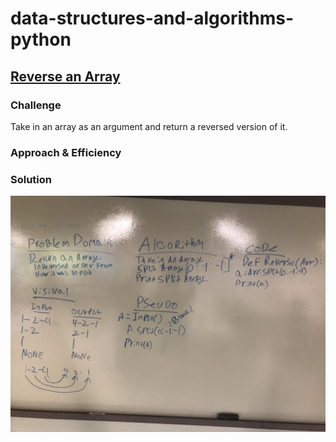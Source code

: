 # data-structures-and-algorithms-python

## [Reverse an Array](./challanges/array_reverse/array_reverse.py)
<!-- Short summary or background information -->

### Challenge

Take in an array as an argument and return a reversed version of it.

### Approach & Efficiency
<!-- What approach did you take? Why? What is the Big O space/time for this approach? -->

### Solution

![reverse_array_whiteboard](./assets/reverseArray.jpeg)
